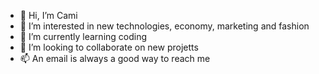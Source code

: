 - 👋 Hi, I’m Cami
- 👀 I’m interested in new technologies, economy, marketing and fashion
- 🌱 I’m currently learning coding
- 💞️ I’m looking to collaborate on new projetts 
- 📫 An email is always a good way to reach me 

<!---
Cantpayattention/Cantpayattention is a ✨ special ✨ repository because its `README.md` (this file) appears on your GitHub profile.
You can click the Preview link to take a look at your changes.
--->
